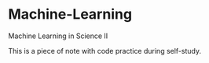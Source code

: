 # Machine-Learning
Machine Learning in Science II

This is a piece of note with code practice during self-study.
